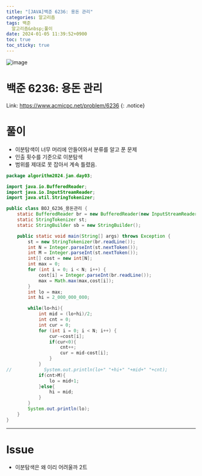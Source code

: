 ```yaml
---
title: "[JAVA]백준 6236: 용돈 관리"
categories: 알고리즘
tags: 백준
  알고리즘&nbsp;풀이
date: 2024-01-05 11:39:52+0900
toc: true
toc_sticky: true
---
```


![image](https://github.com/cuzzzu1318/Algorithm/assets/77597885/0dcf89ea-3fe0-4031-9247-a89ebd8de868)



# 백준 6236: 용돈 관리

Link: <https://www.acmicpc.net/problem/6236>
{: .notice}

# 풀이

* 이분탐색이 너무 머리에 안들어와서 분류를 알고 푼 문제
* 인출 횟수를 기준으로 이분탐색
* 범위를 제대로 못 잡아서 계속 틀렸음.

```java
package algorithm2024.jan.day03;

import java.io.BufferedReader;
import java.io.InputStreamReader;
import java.util.StringTokenizer;

public class BOJ_6236_용돈관리 {
    static BufferedReader br = new BufferedReader(new InputStreamReader(System.in));
    static StringTokenizer st;
    static StringBuilder sb = new StringBuilder();

    public static void main(String[] args) throws Exception {
        st = new StringTokenizer(br.readLine());
        int N = Integer.parseInt(st.nextToken());
        int M = Integer.parseInt(st.nextToken());
        int[] cost = new int[N];
        int max = 0;
        for (int i = 0; i < N; i++) {
            cost[i] = Integer.parseInt(br.readLine());
            max = Math.max(max,cost[i]);
        }
        int lo = max;
        int hi = 2_000_000_000;

        while(lo<hi){
            int mid = (lo+hi)/2;
            int cnt = 0;
            int cur = 0;
            for (int i = 0; i < N; i++) {
                cur-=cost[i];
                if(cur<0){
                    cnt++;
                    cur = mid-cost[i];
                }
            }
//            System.out.println(lo+" "+hi+" "+mid+" "+cnt);
            if(cnt>M){
                lo = mid+1;
            }else{
                hi = mid;
            }
        }
        System.out.println(lo);
    }
}

```

---

# Issue

* 이분탐색은 왜 이리 어려울까 2트